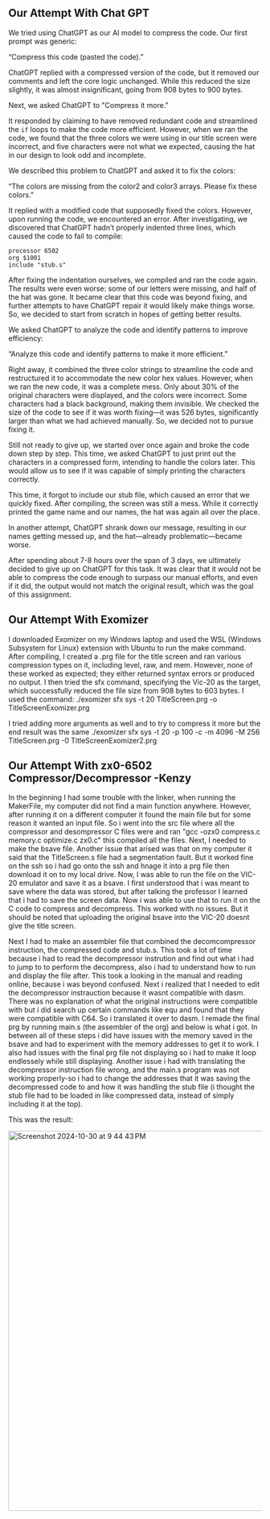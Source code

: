 ## Our Attempt With Chat GPT

We tried using ChatGPT as our AI model to compress the code. Our first prompt was generic:

“Compress this code (pasted the code).”

ChatGPT replied with a compressed version of the code, but it removed our comments and left the core logic unchanged. While this reduced the size slightly, it was almost insignificant, going from 908 bytes to 900 bytes.

Next, we asked ChatGPT to "Compress it more."

It responded by claiming to have removed redundant code and streamlined the `if` loops to make the code more efficient. However, when we ran the code, we found that the three colors we were using in 
our title screen were incorrect, and five characters were not what we expected, causing the hat in our design to look odd and incomplete.

We described this problem to ChatGPT and asked it to fix the colors:

“The colors are missing from the color2 and color3 arrays. Please fix these colors.”

It replied with a modified code that supposedly fixed the colors. However, upon running the code, we encountered an error. After investigating, we discovered that ChatGPT hadn’t properly indented three lines, which caused the code to fail to compile:

```
processor 6502
org $1001
include "stub.s"
```

After fixing the indentation ourselves, we compiled and ran the code again. The results were even worse: some of our letters were missing, and half of the hat was gone. It became clear that this code was beyond fixing, 
and further attempts to have ChatGPT repair it would likely make things worse. So, we decided to start from scratch in hopes of getting better results.

We asked ChatGPT to analyze the code and identify patterns to improve efficiency:

“Analyze this code and identify patterns to make it more efficient.”

Right away, it combined the three color strings to streamline the code and restructured it to accommodate the new color hex values. 
However, when we ran the new code, it was a complete mess. Only about 30% of the original characters were displayed, and the colors were incorrect. Some characters had a black background, making them invisible. 
We checked the size of the code to see if it was worth fixing—it was 526 bytes, significantly larger than what we had achieved manually. So, we decided not to pursue fixing it.

Still not ready to give up, we started over once again and broke the code down step by step. This time, we asked ChatGPT to just print out the characters in a 
compressed form, intending to handle the colors later. This would allow us to see if it was capable of simply printing the characters correctly.

This time, it forgot to include our stub file, which caused an error that we quickly fixed. After compiling, the screen was still a mess. While it correctly printed the game name and our names, the hat was again all over the place.

In another attempt, ChatGPT shrank down our message, resulting in our names getting messed up, and the hat—already problematic—became worse.

After spending about 7-8 hours over the span of 3 days, we ultimately decided to give up on ChatGPT for this task. It was clear that it 
would not be able to compress the code enough to surpass our manual efforts, and even if it did, the output would not match the original result, which was the goal of this assignment.

## Our Attempt With Exomizer

I downloaded Exomizer on my Windows laptop and used the WSL (Windows Subsystem for Linux) extension with Ubuntu to run the make command. After compiling, I created a .prg file for the title screen and ran various compression types on it, including level, raw, and mem. However, none of these worked as expected; they either returned syntax errors or produced no output. I then tried the sfx command, specifying the Vic-20 as the target, which successfully reduced the file size from 908 bytes to 603 bytes. I used the command:
./exomizer sfx sys -t 20 TitleScreen.prg -o TitleScreenExomizer.prg

I tried adding more arguments as well and to try to compress it more but the end result was the same
./exomizer sfx sys -t 20 -p 100 -c -m 4096 -M 256 TitleScreen.prg -0 TitleScreenExomizer2.prg


## Our Attempt With zx0-6502 Compressor/Decompressor -Kenzy

In the beginning I had some trouble with the linker, when running the MakerFile, my computer did not find a main function anywhere. However, after running it on a different computer it found the main file but for some reason it wanted an input file. So i went into the src file where all the compressor and desompressor C files were and ran "gcc -ozx0 compress.c memory.c optimize.c zx0.c" this compiled all the files. Next, I needed to make the bsave file. Another issue that arised was that on my computer it said that the TitleScreen.s file had a segmentation fault. But it worked fine on the ssh so i had go onto the ssh and hnage it into a prg file then download it on to my local drive. Now, I was able to run the file on the VIC-20 emulator and save it as a bsave. I first understood that i was meant to save where the data was stored, but after talking the professor I learned that i had to save the screen data. Now i was able to use 
that to run it on the C code to compress and decompress. This worked with no issues. But it should be noted that uploading the original bsave into the VIC-20 doesnt give the title screen.


Next I had to make an assembler file that combined the decomcompressor instruction, the compressed code and stub.s. This took a lot of time because i had to read the decompressor instrution and find out what i had to jump to to perform the decompress, also i had to understand how to run and display the file after. This took a looking in the manual and reading online, because i was beyond confused. Next i realized that I needed to edit the decompressor instrauction because it wasnt compatible with dasm. There was no explanation of what the original instructions were compatible with but i did search up certain commands like equ and found that they were compatible with C64. So i translated it over to dasm. I remade  the final prg by running main.s (the assembler of the org) and below is what i got. In between all of these steps i did have issues with the memory saved in the bsave and had to experiment with the memory addresses to get it to work. I also had issues with the final prg file not displaying so i had to make it loop endlessely while still displaying. Another issue i had with translating the decompressor instruction file wrong, and the main.s program was not working properly-so i had to change the addresses that it was saving the decompressed code to and how it was handling the stub file (i thought the stub file had to be loaded in like compressed data, instead of simply including it at the top). 

This was the result:

<img width="755" alt="Screenshot 2024-10-30 at 9 44 43 PM" src="https://github.com/user-attachments/assets/0cb5966b-1358-417a-897b-2dc7d3ef10ae">



